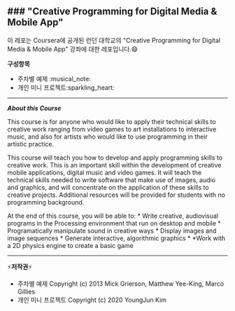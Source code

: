 \#\#\# "Creative Programming for Digital Media & Mobile App"
------------------------------------------------------------

이 레포는 Coursera에 공개된 런던 대학교의 "Creative Programming for
Digital Media & Mobile App" 강좌에 대한 레포입니다.:smile:

**구성항목**

-   주차별 예제 :musical\_note:
-   개인 미니 프로젝트:sparkling\_heart:

* * * * *

***About this Course***

This course is for anyone who would like to apply their technical skills
to creative work ranging from video games to art installations to
interactive music, and also for artists who would like to use
programming in their artistic practice.

This course will teach you how to develop and apply programming skills
to creative work. This is an important skill within the development of
creative mobile applications, digital music and video games. It will
teach the technical skills needed to write software that make use of
images, audio and graphics, and will concentrate on the application of
these skills to creative projects. Additional resources will be provided
for students with no programming background.

At the end of this course, you will be able to: \* Write creative,
audiovisual programs in the Processing environment that run on desktop
and mobile \* Programatically manipulate sound in creative ways \*
Display images and image sequences \* Generate interactive, algorithmic
graphics \* \*Work with a 2D physics engine to create a basic game

* * * * *

:zap:**저작권**:zap:

-   주차별 예제 Copyright (c) 2013 Mick Grierson, Matthew Yee-King,
    Marco Gillies
-   개인 미니 프로젝트 Copyright (c) 2020 YoungJun Kim

